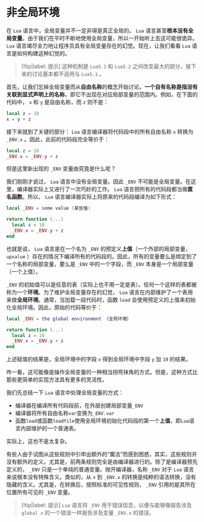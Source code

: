 # 非全局环境

在 `Lua` 语言中，全局变量并不一定非得是真正全局的。 `Lua` 语言甚至**根本没有全局变量**。由于我们在平时不断地使用全局变量，所以一开始听上去这可能很诡异。 `Lua` 语言竭尽全力地让程序员具有全局变量存在的幻觉。现在，让我们看看 `Lua` 语言是如何构建这种幻觉的。

> [!tip|label: 提示]
> 这种机制是 `Lua5.1` 和 `Lua5.2` 之间改变最大的部分，接下来的讨论基本都不适用与 `Lua5.1` 。

首先，让我们忘掉全局变量而从**自由名称**的概念开始讨论。**一个自有名称是指没有关联到显式声明上的名称**，即它不出现在对应局部变量的范围内。例如，在下面的代码中， `x` 和 `y` 是自由名称，而 `z` 则不是：

```lua
local z = 10
x = y + z
```

接下来就到了关键的部分： `Lua` 语言编译器将代码段中的所有自由名称 `x` 转换为 `_ENV.x` 。因此，此前的代码段完全等价于：

```lua
local z = 10
_ENV.x = _ENV.y + z
```

但是这里新出现的 `_ENV` 变量由究竟是什么呢？

我们刚刚才说过， `Lua` 语言中没有全局变量。因此 `_ENV` 不可能是全局变量。在这里，编译器实际上又进行了一次巧妙的工作。 `Lua` 语言把所有的代码段都当做**匿名函数**。所以， `Lua` 语言编译器实际上将原来的代码段编译为如下形式：

```lua
local _ENV = some value (某些值)

return function (...)
  local z = 10
  _ENV.x = _ENV.y + z
end
```

也就是说， `Lua` 语言是在一个名为 `_ENV` 的预定义**上值**（一个外部的局部变量， `upvalue` ）存在的情况下编译所有的代码段的。因此，所有的变量要么是绑定到了一个名称的局部变量，要么是 `_ENV` 中的一个字段，而 `_ENV` 本身是一个局部变量（一个上值）。

`_ENV` 的初始值可以是任意的表（实际上也不用一定是表）。任何一个这样的表都被称为一个**环境**。为了维护全局变量存在的幻觉， `Lua` 语言在内部维护了一个表用来做**全局环境**。通常，当加载一段代码时，函数 `load` 会使用预定义的上值来初始化全局环境。因此，原始的代码等价于：

```lua
local _ENV = the global environment （全局环境）

return function (...)
  local z = 10
  _ENV.x = _ENV.y + z
end
```

上述赋值的结果是，全局环境中的字段 `x` 得到全局环境中字段 `y` 加 `10` 的结果。

咋一看，这可能像是操作全局变量的一种相当拐弯抹角的方式。但是，这种方式比那些更简单的实现方法具有更多的灵活性。

我们先总结一下 `Lua` 语言中处理全局变量的方式：

* 编译器在编译所有代码段前，在外层创建局部变量`_ENV`
* 编译器将所有自由名称`var`变换为`_ENV.var`
* 函数`load`或函数`loadfile`使用全局环境初始化代码段的第一个**上值**，即`Lua`语言内部维护的一个普通表。

实际上，这也不是太复杂。

有些人由于试图从这些规则中引申出额外的“魔法”而感到困惑，其实，这些规则并没有额外的定义。尤其是，前两条规则完全是由编译器进行的。除了是编译器预先定义的， `_ENV` 只是一个单纯的普通变量。抛开编译器，名称 `_ENV` 对于 `Lua` 语言来说根本没有特殊含义。类似的，从 `x` 到 `_ENV.x` 的转换是纯粹的语法转换，没有隐藏的含义。尤其是，在转换后，按照标准的可见性规则， `_ENV` 引用的是其所在位置所有可见的 `_ENV` 变量。

> [!tip|label: 提示]
> `Lua` 语言将 `_ENV` 用于错误信息，以便与能够像报告涉及 `global x` 的一个错误一样报告涉及变量 `_ENV.x` 的错误。
